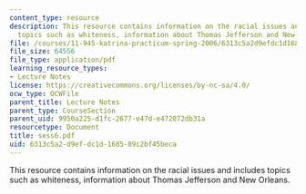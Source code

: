 ```yaml
---
content_type: resource
description: This resource contains information on the racial issues and includes
  topics such as whiteness, information about Thomas Jefferson and New Orleans.
file: /courses/11-945-katrina-practicum-spring-2006/6313c5a2d9efdc1d168589c2bf45beca_sess6.pdf
file_size: 64556
file_type: application/pdf
learning_resource_types:
- Lecture Notes
license: https://creativecommons.org/licenses/by-nc-sa/4.0/
ocw_type: OCWFile
parent_title: Lecture Notes
parent_type: CourseSection
parent_uid: 9950a225-d1fc-2677-e47d-e472072db31a
resourcetype: Document
title: sess6.pdf
uid: 6313c5a2-d9ef-dc1d-1685-89c2bf45beca
---
```

This resource contains information on the racial issues and includes topics such as whiteness, information about Thomas Jefferson and New Orleans.